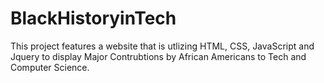 # BlackHistoryinTech
This project features a website that is utlizing HTML, CSS, JavaScript and Jquery to display Major Contrubtions by African Americans to Tech and Computer Science.
